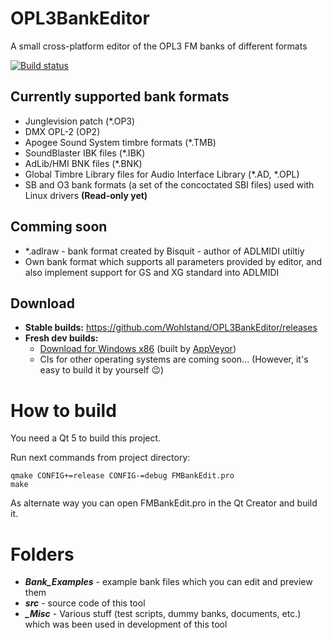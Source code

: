 # OPL3BankEditor
A small cross-platform editor of the OPL3 FM banks of different formats

[![Build status](https://ci.appveyor.com/api/projects/status/llbyd0blk0i7amih?svg=true)](https://ci.appveyor.com/project/Wohlstand/opl3bankeditor)

## Currently supported bank formats
* Junglevision patch (*.OP3)
* DMX OPL-2 (OP2)
* Apogee Sound System timbre formats (*.TMB)
* SoundBlaster IBK files (*.IBK)
* AdLib/HMI BNK files (*.BNK)
* Global Timbre Library files for Audio Interface Library (*.AD, *.OPL)
* SB and O3 bank formats (a set of the concoctated SBI files) used with Linux drivers **(Read-only yet)**

## Comming soon
* *.adlraw - bank format created by Bisquit - author of ADLMIDI utiltiy
* Own bank format which supports all parameters provided by editor, and also implement support for GS and XG standard into ADLMIDI

## Download
* **Stable builds:** https://github.com/Wohlstand/OPL3BankEditor/releases
* **Fresh dev builds:**
  * [Download for Windows x86](http://wohlsoft.ru/docs/_laboratory/_Builds/win32/opl3-bank-editor/opl3-bank-editor-dev-win32.zip) (built by [AppVeyor](https://ci.appveyor.com/project/Wohlstand/opl3bankeditor))
  * CIs for other operating systems are coming soon... (However, it's easy to build it by yourself :wink:)

# How to build
You need a Qt 5 to build this project.

Run next commands from project directory:
```
qmake CONFIG+=release CONFIG-=debug FMBankEdit.pro
make
```

As alternate way you can open FMBankEdit.pro in the Qt Creator and build it.

# Folders
* ***Bank_Examples*** - example bank files which you can edit and preview them
* ***src*** - source code of this tool
* ***_Misc*** - Various stuff (test scripts, dummy banks, documents, etc.) which was been used in development of this tool

